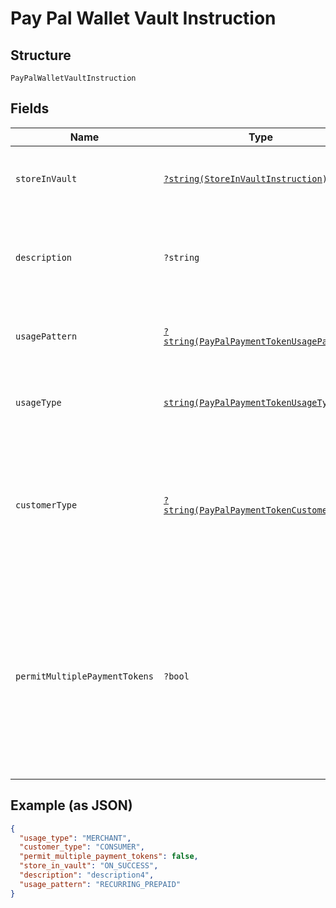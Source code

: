 
# Pay Pal Wallet Vault Instruction

## Structure

`PayPalWalletVaultInstruction`

## Fields

| Name | Type | Tags | Description | Getter | Setter |
|  --- | --- | --- | --- | --- | --- |
| `storeInVault` | [`?string(StoreInVaultInstruction)`](../../doc/models/store-in-vault-instruction.md) | Optional | Defines how and when the payment source gets vaulted.<br><br>**Constraints**: *Minimum Length*: `1`, *Maximum Length*: `255`, *Pattern*: `^[0-9A-Z_]+$` | getStoreInVault(): ?string | setStoreInVault(?string storeInVault): void |
| `description` | `?string` | Optional | The description displayed to PayPal consumer on the approval flow for PayPal, as well as on the PayPal payment token management experience on PayPal.com.<br><br>**Constraints**: *Minimum Length*: `1`, *Maximum Length*: `128` | getDescription(): ?string | setDescription(?string description): void |
| `usagePattern` | [`?string(PayPalPaymentTokenUsagePattern)`](../../doc/models/pay-pal-payment-token-usage-pattern.md) | Optional | Expected business/pricing model for the billing agreement.<br><br>**Constraints**: *Minimum Length*: `1`, *Maximum Length*: `30` | getUsagePattern(): ?string | setUsagePattern(?string usagePattern): void |
| `usageType` | [`string(PayPalPaymentTokenUsageType)`](../../doc/models/pay-pal-payment-token-usage-type.md) | Required | The usage type associated with the PayPal payment token.<br><br>**Constraints**: *Minimum Length*: `1`, *Maximum Length*: `255`, *Pattern*: `^[0-9A-Z_]+$` | getUsageType(): string | setUsageType(string usageType): void |
| `customerType` | [`?string(PayPalPaymentTokenCustomerType)`](../../doc/models/pay-pal-payment-token-customer-type.md) | Optional | The customer type associated with the PayPal payment token. This is to indicate whether the customer acting on the merchant / platform is either a business or a consumer.<br><br>**Default**: `PayPalPaymentTokenCustomerType::CONSUMER`<br><br>**Constraints**: *Minimum Length*: `1`, *Maximum Length*: `255`, *Pattern*: `^[0-9A-Z_]+$` | getCustomerType(): ?string | setCustomerType(?string customerType): void |
| `permitMultiplePaymentTokens` | `?bool` | Optional | Create multiple payment tokens for the same payer, merchant/platform combination. Use this when the customer has not logged in at merchant/platform. The payment token thus generated, can then also be used to create the customer account at merchant/platform. Use this also when multiple payment tokens are required for the same payer, different customer at merchant/platform. This helps to identify customers distinctly even though they may share the same PayPal account. This only applies to PayPal payment source.<br><br>**Default**: `false` | getPermitMultiplePaymentTokens(): ?bool | setPermitMultiplePaymentTokens(?bool permitMultiplePaymentTokens): void |

## Example (as JSON)

```json
{
  "usage_type": "MERCHANT",
  "customer_type": "CONSUMER",
  "permit_multiple_payment_tokens": false,
  "store_in_vault": "ON_SUCCESS",
  "description": "description4",
  "usage_pattern": "RECURRING_PREPAID"
}
```

